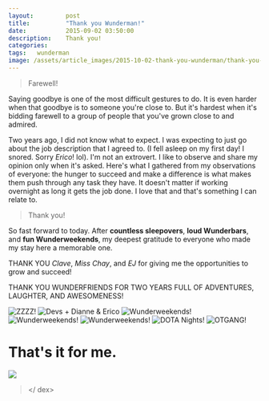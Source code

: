 ```yaml
---
layout: 		post
title:			"Thank you Wunderman!"
date:			2015-09-02 03:50:00
description: 	Thank you!
categories:
tags:	wunderman
image: /assets/article_images/2015-10-02-thank-you-wunderman/thank-you-wunderman.jpg
---
```

> Farewell!

Saying goodbye is one of the most difficult gestures to do. It is even harder when that goodbye is to someone you're close to. But it's hardest when it's bidding farewell to a group of people that you've grown close to and admired. 

Two years ago, I did not know what to expect. I was expecting to just go about the job description that I agreed to. (I fell asleep on my first day! I snored. Sorry _Erico_! lol). I'm not an extrovert. I like to observe and share my opinion only when it's asked. Here's what I gathered from my observations of everyone: the hunger to succeed and make a difference is what makes them push through any task they have. It doesn't matter if working overnight as long it gets the job done. I love that and that's something I can relate to.

> Thank you!

So fast forward to today. After __countless sleepovers__, __loud Wunderbars__, and __fun Wunderweekends__, my deepest gratitude to everyone who made my stay here a memorable one. 

THANK YOU _Clave_, _Miss Chay_, and _EJ_ for giving me the opportunities to grow and succeed!

THANK YOU WUNDERFRIENDS FOR TWO YEARS FULL OF ADVENTURES, LAUGHTER, AND AWESOMENESS!


![ZZZZ!](/assets/article_images/2015-10-02-thank-you-wunderman/thank-you-wunderman-2.jpg "")
![Devs + Dianne & Erico](/assets/article_images/2015-10-02-thank-you-wunderman/11265473_3553656353139_1193000870636436740_o.jpg "")
![Wunderweekends!](/assets/article_images/2015-10-02-thank-you-wunderman/thank-you-wunderman-3.jpg "")
![Wunderweekends!](/assets/article_images/2015-10-02-thank-you-wunderman/thank-you-wunderman-4.jpg "")
![Wunderweekends!](/assets/article_images/2015-10-02-thank-you-wunderman/thank-you-wunderman-5.jpg "")
![DOTA Nights!](/assets/article_images/2015-10-02-thank-you-wunderman/thank-you-wunderman-7.jpg "")
![OTGANG!](/assets/article_images/2015-10-02-thank-you-wunderman/thank-you-wunderman-8.jpg "")

# That's it for me.

![](/assets/article_images/2015-10-02-thank-you-wunderman/thank-you-wunderman-6.jpg "")

> </ dex>